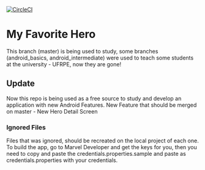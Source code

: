 [![CircleCI](https://circleci.com/gh/androidstudyplayground/my-favorite-hero/tree/master.svg?style=svg)](https://circleci.com/gh/androidstudyplayground/my-favorite-hero/tree/master)

# My Favorite Hero
This branch (master) is being used to study, some branches (android_basics, android_intermediate) were used to teach some students at the university - UFRPE, now they are gone!

## Update
Now this repo is being used as a free source to study and develop an application with new Android Features.
New Feature that should be merged on master - New Hero Detail Screen

### Ignored Files
Files that was ignored, should be recreated on the local project of each one.
To build the app, go to Marvel Developer and get the keys for you, then you need to copy and paste the credentials.properties.sample and paste as credentials.properties with your credentials.

